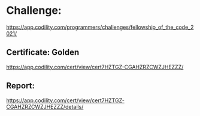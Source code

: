 ﻿# Challenge: 
https://app.codility.com/programmers/challenges/fellowship_of_the_code_2021/

## Certificate: Golden
https://app.codility.com/cert/view/cert7HZTGZ-CGAHZRZCWZJHEZZZ/

## Report:
https://app.codility.com/cert/view/cert7HZTGZ-CGAHZRZCWZJHEZZZ/details/